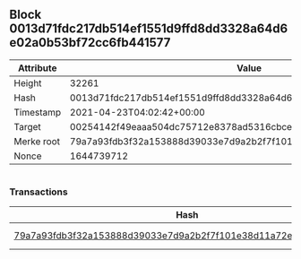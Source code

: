 ## Block 0013d71fdc217db514ef1551d9ffd8dd3328a64d6e02a0b53bf72cc6fb441577

Attribute | Value
--- | ---
Height | 32261
Hash | 0013d71fdc217db514ef1551d9ffd8dd3328a64d6e02a0b53bf72cc6fb441577
Timestamp | 2021-04-23T04:02:42+00:00
Target | 00254142f49eaaa504dc75712e8378ad5316cbcead634704b3734b6271167cc4
Merke root | 79a7a93fdb3f32a153888d39033e7d9a2b2f7f101e38d11a72e1852ef3acf24b
Nonce | 1644739712

```

```

### Transactions

Hash | Amount
--- | ---
[79a7a93fdb3f32a153888d39033e7d9a2b2f7f101e38d11a72e1852ef3acf24b](79a7a93fdb3f32a153888d39033e7d9a2b2f7f101e38d11a72e1852ef3acf24b.md) | 10.00000000 SKEPTI 
